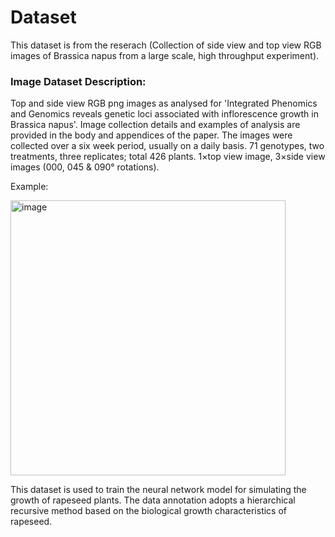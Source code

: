 # Dataset
This dataset is from the reserach (Collection of side view and top view RGB images of Brassica napus from a large scale, high throughput experiment).

### Image Dataset Description:

Top and side view RGB png images as analysed for 'Integrated Phenomics and Genomics reveals genetic loci associated with inflorescence growth in Brassica napus'.
Image collection details and examples of analysis are provided in the body and appendices of the paper.
The images were collected over a six week period, usually on a daily basis.
71 genotypes, two treatments, three replicates; total 426 plants.
1×top view image, 3×side view images (000, 045 & 090° rotations).

Example:

<img width="440" alt="image" src="https://github.com/Tshoiasc/Brassica-napus-growth-research/assets/30382941/51d4b5ed-56e3-427a-a530-984576fed75b">

This dataset is used to train the neural network model for simulating the growth of rapeseed plants. The data annotation adopts a hierarchical recursive method based on the biological growth characteristics of rapeseed.
